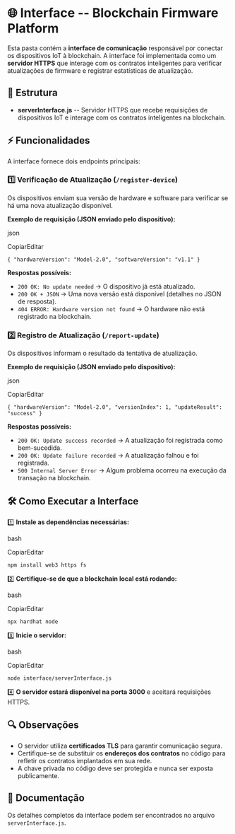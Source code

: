 🌐 Interface -- Blockchain Firmware Platform
===========================================

Esta pasta contém a **interface de comunicação** responsável por conectar os dispositivos IoT à blockchain. A interface foi implementada como um **servidor HTTPS** que interage com os contratos inteligentes para verificar atualizações de firmware e registrar estatísticas de atualização.

📂 Estrutura
------------

-   **serverInterface.js** -- Servidor HTTPS que recebe requisições de dispositivos IoT e interage com os contratos inteligentes na blockchain.

⚡ Funcionalidades
-----------------

A interface fornece dois endpoints principais:

### 1️⃣ **Verificação de Atualização (`/register-device`)**

Os dispositivos enviam sua versão de hardware e software para verificar se há uma nova atualização disponível.

**Exemplo de requisição (JSON enviado pelo dispositivo):**

json

CopiarEditar

`{
  "hardwareVersion": "Model-2.0",
  "softwareVersion": "v1.1"
}`

**Respostas possíveis:**

-   `200 OK: No update needed` → O dispositivo já está atualizado.
-   `200 OK + JSON` → Uma nova versão está disponível (detalhes no JSON de resposta).
-   `404 ERROR: Hardware version not found` → O hardware não está registrado na blockchain.

### 2️⃣ **Registro de Atualização (`/report-update`)**

Os dispositivos informam o resultado da tentativa de atualização.

**Exemplo de requisição (JSON enviado pelo dispositivo):**

json

CopiarEditar

`{
  "hardwareVersion": "Model-2.0",
  "versionIndex": 1,
  "updateResult": "success"
}`

**Respostas possíveis:**

-   `200 OK: Update success recorded` → A atualização foi registrada como bem-sucedida.
-   `200 OK: Update failure recorded` → A atualização falhou e foi registrada.
-   `500 Internal Server Error` → Algum problema ocorreu na execução da transação na blockchain.

🛠️ Como Executar a Interface
-----------------------------

1️⃣ **Instale as dependências necessárias:**

bash

CopiarEditar

`npm install web3 https fs`

2️⃣ **Certifique-se de que a blockchain local está rodando:**

bash

CopiarEditar

`npx hardhat node`

3️⃣ **Inicie o servidor:**

bash

CopiarEditar

`node interface/serverInterface.js`

4️⃣ **O servidor estará disponível na porta 3000** e aceitará requisições HTTPS.

🔍 Observações
--------------

-   O servidor utiliza **certificados TLS** para garantir comunicação segura.
-   Certifique-se de substituir os **endereços dos contratos** no código para refletir os contratos implantados em sua rede.
-   A chave privada no código deve ser protegida e nunca ser exposta publicamente.

📄 Documentação
---------------

Os detalhes completos da interface podem ser encontrados no arquivo `serverInterface.js`.